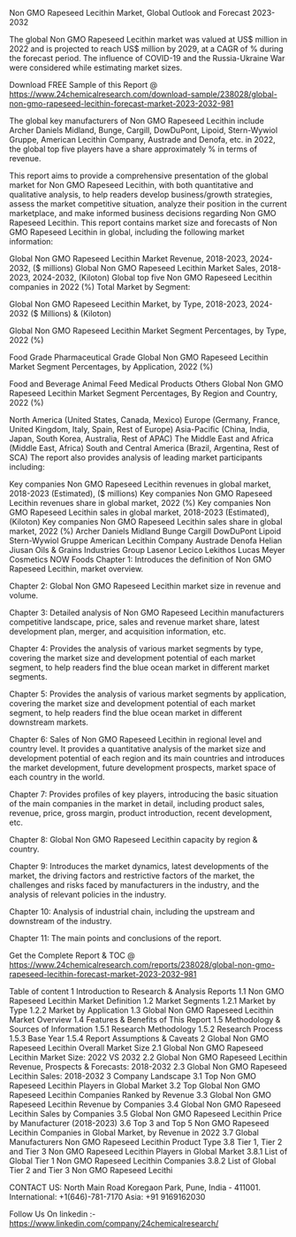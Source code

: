 Non GMO Rapeseed Lecithin Market, Global Outlook and Forecast 2023-2032

The global Non GMO Rapeseed Lecithin market was valued at US$ million in 2022 and is projected to reach US$ million by 2029, at a CAGR of % during the forecast period. The influence of COVID-19 and the Russia-Ukraine War were considered while estimating market sizes.

Download FREE Sample of this Report @ https://www.24chemicalresearch.com/download-sample/238028/global-non-gmo-rapeseed-lecithin-forecast-market-2023-2032-981

The global key manufacturers of Non GMO Rapeseed Lecithin include Archer Daniels Midland, Bunge, Cargill, DowDuPont, Lipoid, Stern-Wywiol Gruppe, American Lecithin Company, Austrade and Denofa, etc. in 2022, the global top five players have a share approximately % in terms of revenue. 

This report aims to provide a comprehensive presentation of the global market for Non GMO Rapeseed Lecithin, with both quantitative and qualitative analysis, to help readers develop business/growth strategies, assess the market competitive situation, analyze their position in the current marketplace, and make informed business decisions regarding Non GMO Rapeseed Lecithin. This report contains market size and forecasts of Non GMO Rapeseed Lecithin in global, including the following market information:

Global Non GMO Rapeseed Lecithin Market Revenue, 2018-2023, 2024-2032, ($ millions)
Global Non GMO Rapeseed Lecithin Market Sales, 2018-2023, 2024-2032, (Kiloton)
Global top five Non GMO Rapeseed Lecithin companies in 2022 (%)
Total Market by Segment:

Global Non GMO Rapeseed Lecithin Market, by Type, 2018-2023, 2024-2032 ($ Millions) & (Kiloton)

Global Non GMO Rapeseed Lecithin Market Segment Percentages, by Type, 2022 (%)

Food Grade
Pharmaceutical Grade
Global Non GMO Rapeseed Lecithin Market Segment Percentages, by Application, 2022 (%)

Food and Beverage
Animal Feed
Medical Products
Others
Global Non GMO Rapeseed Lecithin Market Segment Percentages, By Region and Country, 2022 (%)

North America (United States, Canada, Mexico)
Europe (Germany, France, United Kingdom, Italy, Spain, Rest of Europe)
Asia-Pacific (China, India, Japan, South Korea, Australia, Rest of APAC)
The Middle East and Africa (Middle East, Africa)
South and Central America (Brazil, Argentina, Rest of SCA)
The report also provides analysis of leading market participants including:

Key companies Non GMO Rapeseed Lecithin revenues in global market, 2018-2023 (Estimated), ($ millions)
Key companies Non GMO Rapeseed Lecithin revenues share in global market, 2022 (%)
Key companies Non GMO Rapeseed Lecithin sales in global market, 2018-2023 (Estimated), (Kiloton)
Key companies Non GMO Rapeseed Lecithin sales share in global market, 2022 (%)
Archer Daniels Midland
Bunge
Cargill
DowDuPont
Lipoid
Stern-Wywiol Gruppe
American Lecithin Company
Austrade
Denofa
Helian
Jiusan Oils & Grains Industries Group
Lasenor
Lecico
Lekithos
Lucas Meyer Cosmetics
NOW Foods
Chapter 1: Introduces the definition of Non GMO Rapeseed Lecithin, market overview.

Chapter 2: Global Non GMO Rapeseed Lecithin market size in revenue and volume.

Chapter 3: Detailed analysis of Non GMO Rapeseed Lecithin manufacturers competitive landscape, price, sales and revenue market share, latest development plan, merger, and acquisition information, etc.

Chapter 4: Provides the analysis of various market segments by type, covering the market size and development potential of each market segment, to help readers find the blue ocean market in different market segments.

Chapter 5: Provides the analysis of various market segments by application, covering the market size and development potential of each market segment, to help readers find the blue ocean market in different downstream markets.

Chapter 6: Sales of Non GMO Rapeseed Lecithin in regional level and country level. It provides a quantitative analysis of the market size and development potential of each region and its main countries and introduces the market development, future development prospects, market space of each country in the world.

Chapter 7: Provides profiles of key players, introducing the basic situation of the main companies in the market in detail, including product sales, revenue, price, gross margin, product introduction, recent development, etc.

Chapter 8: Global Non GMO Rapeseed Lecithin capacity by region & country.

Chapter 9: Introduces the market dynamics, latest developments of the market, the driving factors and restrictive factors of the market, the challenges and risks faced by manufacturers in the industry, and the analysis of relevant policies in the industry.

Chapter 10: Analysis of industrial chain, including the upstream and downstream of the industry.

Chapter 11: The main points and conclusions of the report.

Get the Complete Report & TOC @ https://www.24chemicalresearch.com/reports/238028/global-non-gmo-rapeseed-lecithin-forecast-market-2023-2032-981

Table of content
1 Introduction to Research & Analysis Reports
1.1 Non GMO Rapeseed Lecithin Market Definition
1.2 Market Segments
1.2.1 Market by Type
1.2.2 Market by Application
1.3 Global Non GMO Rapeseed Lecithin Market Overview
1.4 Features & Benefits of This Report
1.5 Methodology & Sources of Information
1.5.1 Research Methodology
1.5.2 Research Process
1.5.3 Base Year
1.5.4 Report Assumptions & Caveats
2 Global Non GMO Rapeseed Lecithin Overall Market Size
2.1 Global Non GMO Rapeseed Lecithin Market Size: 2022 VS 2032
2.2 Global Non GMO Rapeseed Lecithin Revenue, Prospects & Forecasts: 2018-2032
2.3 Global Non GMO Rapeseed Lecithin Sales: 2018-2032
3 Company Landscape
3.1 Top Non GMO Rapeseed Lecithin Players in Global Market
3.2 Top Global Non GMO Rapeseed Lecithin Companies Ranked by Revenue
3.3 Global Non GMO Rapeseed Lecithin Revenue by Companies
3.4 Global Non GMO Rapeseed Lecithin Sales by Companies
3.5 Global Non GMO Rapeseed Lecithin Price by Manufacturer (2018-2023)
3.6 Top 3 and Top 5 Non GMO Rapeseed Lecithin Companies in Global Market, by Revenue in 2022
3.7 Global Manufacturers Non GMO Rapeseed Lecithin Product Type
3.8 Tier 1, Tier 2 and Tier 3 Non GMO Rapeseed Lecithin Players in Global Market
3.8.1 List of Global Tier 1 Non GMO Rapeseed Lecithin Companies
3.8.2 List of Global Tier 2 and Tier 3 Non GMO Rapeseed Lecithi

CONTACT US:
North Main Road Koregaon Park, Pune, India - 411001.
International: +1(646)-781-7170
Asia: +91 9169162030

Follow Us On linkedin :- https://www.linkedin.com/company/24chemicalresearch/
